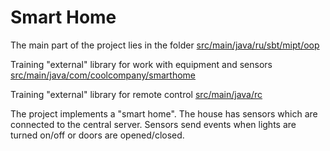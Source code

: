 # Smart Home

The main part of the project lies in the folder [src/main/java/ru/sbt/mipt/oop](https://github.com/TheNeonLightning/smart-home-2021/tree/master/src/main/java/ru/sbt/mipt/oop)  

Training "external" library for work with equipment and sensors [src/main/java/com/coolcompany/smarthome](https://github.com/TheNeonLightning/smart-home-2021/tree/master/src/main/java/com/coolcompany/smarthome) 

Training "external" library for remote control [src/main/java/rc](https://github.com/TheNeonLightning/smart-home-2021/tree/master/src/main/java/rc)  

The project implements a "smart home". The house has sensors which are connected to the central server. Sensors send 
events when lights are turned on/off or doors are opened/closed.

